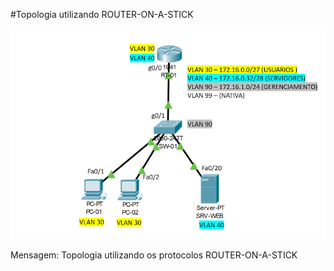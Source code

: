 ﻿#Topologia utilizando ROUTER-ON-A-STICK

 

![](./router.PNG)

Mensagem: Topologia utilizando os protocolos ROUTER-ON-A-STICK
